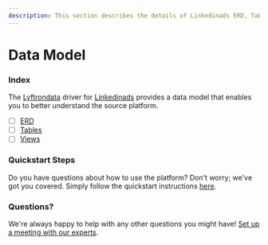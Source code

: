 ```yaml
---
description: This section describes the details of Linkedinads ERD, Tables, and Views.
---
```


# Data Model

### Index

The  [Lyftrondata](https://www.lyftrondata.com/) driver for [Linkedinads](https://www.lyftrondata.com/integration/marketing-analytics/linkedin-ads/) provides a data model that enables you to better understand the source platform.

* [ ] [ERD](erd.md)
* [ ] [Tables](tables.md)
* [ ] [Views](views.md)

### Quickstart Steps

Do you have questions about how to use the platform? Don't worry; we've got you covered. Simply follow the quickstart instructions [here](../README.md).


### Questions? <a href="#questions" id="questions"></a>

We're always happy to help with any other questions you might have! [Set up a meeting with our experts](https://www.lyftrondata.com/book-a-meeting/).

